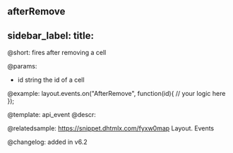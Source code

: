 afterRemove
---
sidebar_label: 
title: 
---          

@short: fires after removing a cell

@params:
- id		string		the id of a cell


@example:
layout.events.on("AfterRemove", function(id){
	// your logic here
});


@template: api_event
@descr:

@relatedsample: https://snippet.dhtmlx.com/fyxw0map	Layout. Events

@changelog:
added in v6.2

